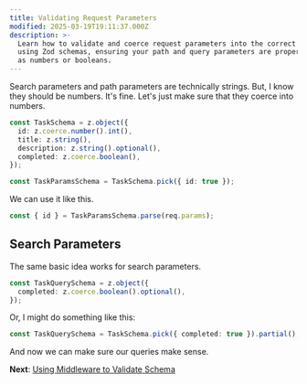 ```yaml
---
title: Validating Request Parameters
modified: 2025-03-19T19:11:37.000Z
description: >-
  Learn how to validate and coerce request parameters into the correct types
  using Zod schemas, ensuring your path and query parameters are properly parsed
  as numbers or booleans.
---
```


Search parameters and path parameters are technically strings. But, I know they should be numbers. It's fine. Let's just make sure that they coerce into numbers.

```ts
const TaskSchema = z.object({
  id: z.coerce.number().int(),
  title: z.string(),
  description: z.string().optional(),
  completed: z.coerce.boolean(),
});

const TaskParamsSchema = TaskSchema.pick({ id: true });
```

We can use it like this.

```ts
const { id } = TaskParamsSchema.parse(req.params);
```

## Search Parameters

The same basic idea works for search parameters.

```ts
const TaskQuerySchema = z.object({
  completed: z.coerce.boolean().optional(),
});
```

Or, I might do something like this:

```ts
const TaskQuerySchema = TaskSchema.pick({ completed: true }).partial();
```

And now we can make sure our queries make sense.

**Next**: [Using Middleware to Validate Schema](validating-schema-with-middleware.md)
